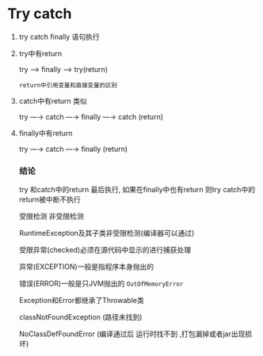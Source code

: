 # Try catch

1. try catch finally 语句执行
2. try中有return
    
    try —> finally  —> try(return)
    
    `return中引用变量和直接变量的区别` 
    
3. catch中有return  类似
    
    try —→ catch —→ finally —→ catch (return)
    
4. finally中有return
    
    try —→ catch —→ finally (return)
    
    ### 结论
    
    try 和catch中的return 最后执行, 如果在finally中也有return 则try catch中的return被中断不执行
    
    受限检测  非受限检测
    
    RuntimeException及其子类非受限检测(编译器可以通过)
    
    受限异常(checked)必须在源代码中显示的进行捕获处理
    
    异常(EXCEPTION)一般是指程序本身抛出的
    
    错误(ERROR)一般是只JVM抛出的  `OutOfMemoryError`
    
    Exception和Error都继承了Throwable类
    
    classNotFoundException  (路径未找到)
    
    NoClassDefFoundError (编译通过后 运行时找不到 ,打包漏掉或者jar出现损坏)